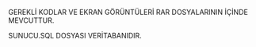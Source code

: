 GEREKLİ KODLAR VE EKRAN GÖRÜNTÜLERİ RAR DOSYALARININ İÇİNDE MEVCUTTUR.

SUNUCU.SQL DOSYASI VERİTABANIDIR.
